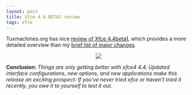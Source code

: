 ```yaml
---
layout: post
title: Xfce 4.4 BETA1 review
tags: xfce
---
```


Tuxmachines.org has nice <a href="http://www.tuxmachines.org/node/6448">review of Xfce 4.4beta1</a>, which provides a more detailed overview than my <a href="/2006/04/18/major-changes-in-xfce-44-beta1">brief list of major changes</a>.

<center><a href="http://www.tuxmachines.org/gallery/xfce44b1/desktop3"><img src="http://www.tuxmachines.org/images/xfce44b1/desktop3_thumb.jpg" /></a></center>

<b>Conclusion:</b> <i>Things are only getting better with xfce4 4.4. Updated interface configurations, new options, and new applications make this release an exciting prospect. If you've never tried xfce or haven't tried it recently, you owe it to yourself to test it out.</i>
